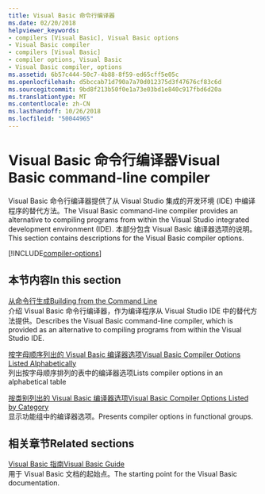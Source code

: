```yaml
---
title: Visual Basic 命令行编译器
ms.date: 02/20/2018
helpviewer_keywords:
- compilers [Visual Basic], Visual Basic options
- Visual Basic compiler
- compilers [Visual Basic]
- compiler options, Visual Basic
- Visual Basic compiler, options
ms.assetid: 6b57c444-50c7-4b88-8f59-ed65cff5e05c
ms.openlocfilehash: d5bccab71d790a7a70d012375d3f47676cf83c6d
ms.sourcegitcommit: 9bd8f213b50f0e1a73e03bd1e840c917fbd6d20a
ms.translationtype: MT
ms.contentlocale: zh-CN
ms.lasthandoff: 10/26/2018
ms.locfileid: "50044965"
---
```

# <a name="visual-basic-command-line-compiler"></a><span data-ttu-id="00361-102">Visual Basic 命令行编译器</span><span class="sxs-lookup"><span data-stu-id="00361-102">Visual Basic command-line compiler</span></span>

<span data-ttu-id="00361-103">Visual Basic 命令行编译器提供了从 Visual Studio 集成的开发环境 (IDE) 中编译程序的替代方法。</span><span class="sxs-lookup"><span data-stu-id="00361-103">The Visual Basic command-line compiler provides an alternative to compiling programs from within the Visual Studio integrated development environment (IDE).</span></span> <span data-ttu-id="00361-104">本部分包含 Visual Basic 编译器选项的说明。</span><span class="sxs-lookup"><span data-stu-id="00361-104">This section contains descriptions for the Visual Basic compiler options.</span></span>

[!INCLUDE[compiler-options](~/includes/compiler-options.md)]
  
## <a name="in-this-section"></a><span data-ttu-id="00361-105">本节内容</span><span class="sxs-lookup"><span data-stu-id="00361-105">In this section</span></span>

[<span data-ttu-id="00361-106">从命令行生成</span><span class="sxs-lookup"><span data-stu-id="00361-106">Building from the Command Line</span></span>](../../../visual-basic/reference/command-line-compiler/building-from-the-command-line.md)  
<span data-ttu-id="00361-107">介绍 Visual Basic 命令行编译器，作为编译程序从 Visual Studio IDE 中的替代方法提供。</span><span class="sxs-lookup"><span data-stu-id="00361-107">Describes the Visual Basic command-line compiler, which is provided as an alternative to compiling programs from within the Visual Studio IDE.</span></span>

[<span data-ttu-id="00361-108">按字母顺序列出的 Visual Basic 编译器选项</span><span class="sxs-lookup"><span data-stu-id="00361-108">Visual Basic Compiler Options Listed Alphabetically</span></span>](../../../visual-basic/reference/command-line-compiler/compiler-options-listed-alphabetically.md)  
<span data-ttu-id="00361-109">列出按字母顺序排列的表中的编译器选项</span><span class="sxs-lookup"><span data-stu-id="00361-109">Lists compiler options in an alphabetical table</span></span>

[<span data-ttu-id="00361-110">按类别列出的 Visual Basic 编译器选项</span><span class="sxs-lookup"><span data-stu-id="00361-110">Visual Basic Compiler Options Listed by Category</span></span>](../../../visual-basic/reference/command-line-compiler/compiler-options-listed-by-category.md)  
<span data-ttu-id="00361-111">显示功能组中的编译器选项。</span><span class="sxs-lookup"><span data-stu-id="00361-111">Presents compiler options in functional groups.</span></span>
  
## <a name="related-sections"></a><span data-ttu-id="00361-112">相关章节</span><span class="sxs-lookup"><span data-stu-id="00361-112">Related sections</span></span>

[<span data-ttu-id="00361-113">Visual Basic 指南</span><span class="sxs-lookup"><span data-stu-id="00361-113">Visual Basic Guide</span></span>](../../index.md)  
<span data-ttu-id="00361-114">用于 Visual Basic 文档的起始点。</span><span class="sxs-lookup"><span data-stu-id="00361-114">The starting point for the Visual Basic documentation.</span></span>
